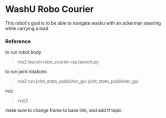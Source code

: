 # WashU Robo Courier 

This robot's goal is to be able to navigate washu with an ackerman steering while carrying a load

### Reference

to run robot body

> ros2 launch robo_courier rsp.launch.py

to run joint rotations

> ros2 run joint_state_publisher_gui joint_state_publisher_gui 

rviz

> rviz2

make sure to change frame to base link, and add tf topic